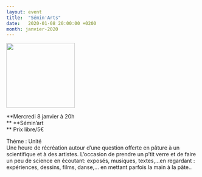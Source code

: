 ```yaml
---
layout: event
title:  "Sémin'Arts"
date:   2020-01-08 20:00:00 +0200
month: janvier-2020
---
```

[<img class=" wp-image-2664" src="http://localhost/wpagendarts/wp-content/uploads/2017/05/seminarts.jpg?w=300" alt="" width="180" height="170" />](http://localhost/wpagendarts/wp-content/uploads/2017/05/seminarts.jpg)

**Mercredi 8 janvier à 20h  
** **Sémin’art  
** <span style="font-weight:400;">Prix libre/5€</span>

Théme : Unité  
<span style="font-weight:400;">Une heure de récréation autour d’une question offerte en pâture à un scientifique et à des artistes. L’occasion de prendre un p’tit verre et de faire un peu de science en écoutant: exposés, musiques, textes,…en regardant : expériences, dessins, films, danse,… en mettant parfois la main à la pâte..</span>